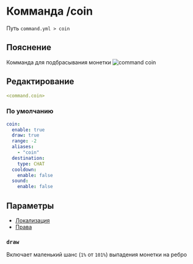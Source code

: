 # Комманда /coin
Путь `command.yml > coin`

## Пояснение
Комманда для подбрасывания монетки
![command coin](/commandcoin.png)

## Редактирование
```yaml
<command.coin>
```

### По умолчанию
```yaml
coin:
  enable: true
  draw: true
  range: -2
  aliases:
    - "coin"
  destination:
    type: CHAT
  cooldown:
    enable: false
  sound:
    enable: false
```

## Параметры

- [Локализация](/docs/localizations/ru_ru/command/coin/)
- [Права](/docs/permission/command/coin/)

<!--@include: @/parts/enable.md-->

### `draw`

Включает маленький шанс (`1%` от `101%`) выпадения монетки на ребро

<!--@include: @/parts/range.md-->
<!--@include: @/parts/aliases.md-->
<!--@include: @/parts/destination.md-->
<!--@include: @/parts/cooldown.md-->
<!--@include: @/parts/sound.md-->